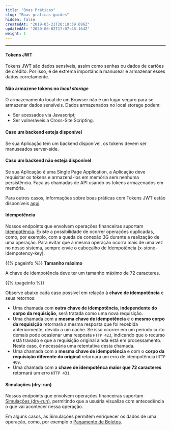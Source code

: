 ```yaml
---
title: "Boas Práticas"
slug: "Boas-praticas-guides"
hidden: false
createdAt: "2019-05-21T20:10:39.696Z"
updatedAt: "2020-06-02T17:07:48.164Z"
weight: 1
---
```


---


#### **Tokens JWT**

Tokens JWT são dados sensíveis, assim como senhas ou dados de cartões de crédito. Por isso, é de extrema importância manusear e armazenar esses dados corretamente.





#### **Não armazene tokens no *local storage***

O armazenamento local de um Browser não é um lugar seguro para se armazenar dados sensíveis. Dados armazenados no local storage podem:

* Ser acessados via Javascript;
* Ser vulneráveis a Cross-Site Scripting.



#### **Caso um backend esteja disponível**

Se sua Aplicação tem um backend disponível, os tokens devem ser manuseados server-side.



#### **Caso um backend não esteja disponível**

Se sua Aplicação é uma Single Page Application, a Aplicação deve requisitar os tokens e armazená-los em memória sem nenhuma persistência. Faça as chamadas de API usando os tokens armazenados em memória.

Para outros casos, informações sobre boas práticas com Tokens JWT estão disponíveis [aqui](https://auth0.com/docs/security/store-tokens).



#### **Idempotência**

Nossos endpoints que envolvem operações financeiras suportam [Idempotência](https://pt.wikipedia.org/wiki/Idempot%C3%AAncia). Existe a possibilidade de ocorrer operações duplicadas, como, por exemplo, com a queda de conexão 3G durante a realização de uma operação. Para evitar que a mesma operação ocorra mais de uma vez no nosso sistema, sempre envie o cabeçalho de Idempotência (x-stone-idempotency-key).


{{% pageinfo %}}
**Tamanho máximo**

A chave de idempotência deve ter um tamanho máximo de 72 caracteres.

{{% /pageinfo %}}


Observe abaixo cada caso possível em relação à **chave de idempotência** e seus retornos:

* Uma chamada com **outra chave de idempotência**, **independente do corpo da requisição**, será tratada como uma nova requisição.
* Uma chamada com a **mesma chave de idempotência** e o **mesmo corpo da requisição** retornará a mesma resposta que foi recebida anteriormente, devido a um cache.
Se isso ocorrer em um período curto demais pode ocasionar uma resposta `HTTP 423`, indicando que o recurso está travado e que a requisição original ainda está em processamento. Neste caso, é necessária uma retentativa desta chamada.
* Uma chamada com a **mesma chave de idempotência** e com o **corpo da requisição diferente do original** retornará um erro de idempotência `HTTP 409`.
* Uma chamada com a **chave de idempotênca maior que 72 caracteres** retornará um erro `HTTP 431`.



#### **Simulações (dry-run)**

Nossos endpoints que envolvem operações financeiras suportam [Simulações (dry-run)](https://docs.openbank.stone.com.br/reference#simular-uma-transfer%C3%AAncia-interna), permitindo que a usuária visualize com antecedência o que vai acontecer nessa operação.

Em alguns casos, as Simulações permitem enriquecer os dados de uma operação, como, por exemplo o [Pagamento de Boletos](https://docs.openbank.stone.com.br/reference#simular-o-pagamento-de-um-documento).